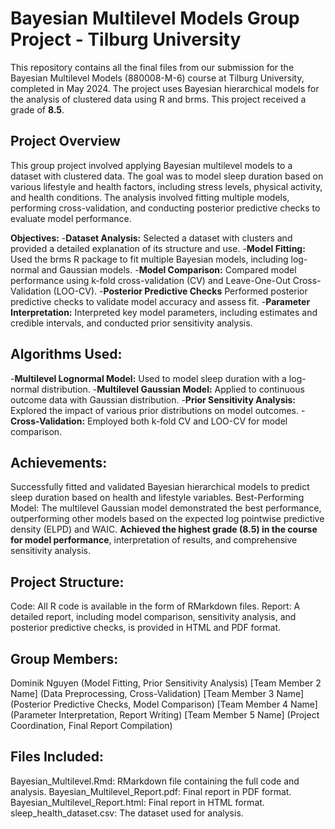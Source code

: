 # Bayesian Multilevel Models Group Project - Tilburg University

This repository contains all the final files from our submission for the Bayesian Multilevel Models (880008-M-6) course at Tilburg University, completed in May 2024. The project uses Bayesian hierarchical models for the analysis of clustered data using R and brms. This project received a grade of **8.5**.

## Project Overview

This group project involved applying Bayesian multilevel models to a dataset with clustered data. The goal was to model sleep duration based on various lifestyle and health factors, including stress levels, physical activity, and health conditions. The analysis involved fitting multiple models, performing cross-validation, and conducting posterior predictive checks to evaluate model performance.

**Objectives:**
-**Dataset Analysis:** Selected a dataset with clusters and provided a detailed explanation of its structure and use.
-**Model Fitting:** Used the brms R package to fit multiple Bayesian models, including log-normal and Gaussian models.
-**Model Comparison:** Compared model performance using k-fold cross-validation (CV) and Leave-One-Out Cross-Validation (LOO-CV).
-**Posterior Predictive Checks** Performed posterior predictive checks to validate model accuracy and assess fit.
-**Parameter Interpretation:** Interpreted key model parameters, including estimates and credible intervals, and conducted prior sensitivity analysis.

## Algorithms Used:

-**Multilevel Lognormal Model:** Used to model sleep duration with a log-normal distribution.
-**Multilevel Gaussian Model:** Applied to continuous outcome data with Gaussian distribution.
-**Prior Sensitivity Analysis:** Explored the impact of various prior distributions on model outcomes.
-**Cross-Validation:** Employed both k-fold CV and LOO-CV for model comparison.

## Achievements:

Successfully fitted and validated Bayesian hierarchical models to predict sleep duration based on health and lifestyle variables.
Best-Performing Model: The multilevel Gaussian model demonstrated the best performance, outperforming other models based on the expected log pointwise predictive density (ELPD) and WAIC.
**Achieved the highest grade (8.5) in the course for model performance**, interpretation of results, and comprehensive sensitivity analysis.

## Project Structure:

Code: All R code is available in the form of RMarkdown files.
Report: A detailed report, including model comparison, sensitivity analysis, and posterior predictive checks, is provided in HTML and PDF format.

## Group Members:

Dominik Nguyen (Model Fitting, Prior Sensitivity Analysis)
[Team Member 2 Name] (Data Preprocessing, Cross-Validation)
[Team Member 3 Name] (Posterior Predictive Checks, Model Comparison)
[Team Member 4 Name] (Parameter Interpretation, Report Writing)
[Team Member 5 Name] (Project Coordination, Final Report Compilation)

## Files Included:

Bayesian_Multilevel.Rmd: RMarkdown file containing the full code and analysis.
Bayesian_Multilevel_Report.pdf: Final report in PDF format.
Bayesian_Multilevel_Report.html: Final report in HTML format.
sleep_health_dataset.csv: The dataset used for analysis.
